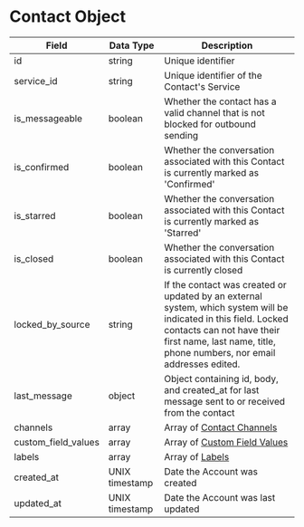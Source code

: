 # Contact Object

Field | Data Type | Description
--- | --- | ---
id | string | Unique identifier
service_id | string | Unique identifier of the Contact's Service 
is_messageable | boolean | Whether the contact has a valid channel that is not blocked for outbound sending
is_confirmed | boolean | Whether the conversation associated with this Contact is currently marked as 'Confirmed'
is_starred | boolean | Whether the conversation associated with this Contact is currently marked as 'Starred'
is_closed | boolean | Whether the conversation associated with this Contact is currently closed
locked_by_source | string | If the contact was created or updated by an external system, which system will be indicated in this field. Locked contacts can not have their first name, last name, title, phone numbers, nor email addresses edited.
last_message | object | Object containing id, body, and created_at for last message sent to or received from the contact
channels | array | Array of [Contact Channels]
custom_field_values | array | Array of [Custom Field Values]
labels | array | Array of [Labels]
created_at | UNIX timestamp | Date the Account was created
updated_at | UNIX timestamp | Date the Account was last updated



[Contact Channels]: /contact_channels//README.md
[Custom Field Values]: /custom_field_values/README.md
[Labels]: /labels/README.md
